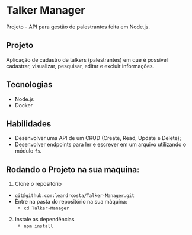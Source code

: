 # Talker Manager

Projeto - API para gestão de palestrantes feita em Node.js.

## Projeto

Aplicação de cadastro de talkers (palestrantes) em que é possível cadastrar, visualizar, pesquisar, editar e excluir informações.

## Tecnologias
- Node.js
- Docker

## Habilidades

- Desenvolver uma API de um CRUD (Create, Read, Update e Delete);
- Desenvolver endpoints para ler e escrever em um arquivo utilizando o módulo `fs`.

## Rodando o Projeto na sua maquina:

1. Clone o repositório
  * `git@github.com:leandrcosta/Talker-Manager.git`
  * Entre na pasta do repositório na sua máquina:
    * `cd Talker-Manager`

2. Instale as dependências
   * `npm install`
